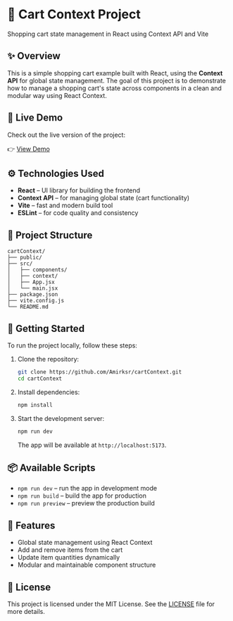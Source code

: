# 🛒 Cart Context Project

Shopping cart state management in React using Context API and Vite

## ✨ Overview

This is a simple shopping cart example built with React, using the **Context API** for global state management. The goal of this project is to demonstrate how to manage a shopping cart's state across components in a clean and modular way using React Context.

## 🔗 Live Demo

Check out the live version of the project:

👉 [View Demo](https://cart-context-eta.vercel.app)

## ⚙️ Technologies Used

- **React** – UI library for building the frontend
- **Context API** – for managing global state (cart functionality)
- **Vite** – fast and modern build tool
- **ESLint** – for code quality and consistency

## 🧩 Project Structure

```
cartContext/
├── public/
├── src/
│   ├── components/
│   ├── context/
│   ├── App.jsx
│   └── main.jsx
├── package.json
├── vite.config.js
└── README.md
```

## 🚀 Getting Started

To run the project locally, follow these steps:

1. Clone the repository:

   ```bash
   git clone https://github.com/Amirksr/cartContext.git
   cd cartContext
   ```

2. Install dependencies:

   ```bash
   npm install
   ```

3. Start the development server:

   ```bash
   npm run dev
   ```

   The app will be available at `http://localhost:5173`.

## 📦 Available Scripts

- `npm run dev` – run the app in development mode
- `npm run build` – build the app for production
- `npm run preview` – preview the production build

## 🧠 Features

- Global state management using React Context
- Add and remove items from the cart
- Update item quantities dynamically
- Modular and maintainable component structure

## 📄 License

This project is licensed under the MIT License. See the [LICENSE](LICENSE) file for more details.
